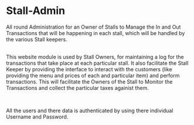 # Stall-Admin
All round Administration for an Owner of Stalls to Manage the In and Out Transactions that will be happening in each stall, which will be handled by the various Stall keepers.
<br>
<br>
<p>This website module is used by Stall Owners, for maintaining a log for the transactions that take place at each particular stall. It also facilitate the Stall Keeper by providing the interface to interact with the customers (like providing the menu and prices of each and particular item) and perform transactions. This will facilitate the Owners of the Stall to Monitor the Transactions and collect the particular taxes againist them.</p>
<br>
<p>All the users and there data is authenticated by using there individual Username and Password.</p>
